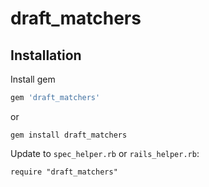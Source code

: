 # draft_matchers

## Installation

Install gem
```rb
gem 'draft_matchers'
```
or
```
gem install draft_matchers
```

Update to `spec_helper.rb` or `rails_helper.rb`:
```
require "draft_matchers"
```

